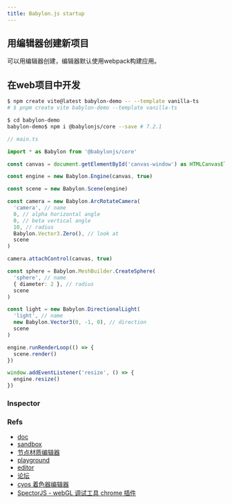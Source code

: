 ```yaml
---
title: Babylon.js startup
---
```


## 用编辑器创建新项目
 
可以用编辑器创建，编辑器默认使用webpack构建应用。 


## 在web项目中开发
 
``` bash
$ npm create vite@latest babylon-demo -- --template vanilla-ts
# $ pnpm create vite babylon-demo --template vanilla-ts

$ cd babylon-demo
babylon-demo$ npm i @babylonjs/core --save # 7.2.1
``` 


``` ts
// main.ts

import * as Babylon from '@babylonjs/core'

const canvas = document.getElementById('canvas-window') as HTMLCanvasElement

const engine = new Babylon.Engine(canvas, true)

const scene = new Babylon.Scene(engine)

const camera = new Babylon.ArcRotateCamera(
  'camera', // name
  0, // alpha horizontal angle
  0, // beta vertical angle
  10, // radius
  Babylon.Vector3.Zero(), // look at
  scene
)

camera.attachControl(canvas, true)

const sphere = Babylon.MeshBuilder.CreateSphere(
  'sphere', // name
  { diameter: 2 }, // radius
  scene
)

const light = new Babylon.DirectionalLight(
  'light', // name
  new Babylon.Vector3(0, -1, 0), // direction
  scene
)

engine.runRenderLoop(() => {
  scene.render()
})

window.addEventListener('resize', () => {
  engine.resize()
})
```


### Inspector



### Refs

- [doc](https://doc.babylonjs.com/)
- [sandbox](https://sandbox.babylonjs.com/)
- [节点材质编辑器](https://nme.babylonjs.com/)
- [playground](https://playground.babylonjs.com/)
- [editor](https://editor.babylonjs.com/)
- [论坛](https://forum.babylonjs.com/)
- [cyos 着色器编辑器](https://cyos.babylonjs.com/)
- [SpectorJS - webGL 调试工具 chrome 插件](https://chromewebstore.google.com/detail/spectorjs/denbgaamihkadbghdceggmchnflmhpmk?utm_source=ext_app_menu)